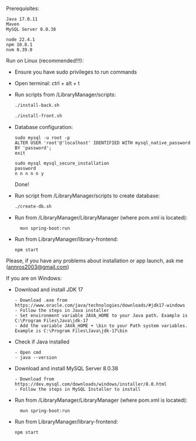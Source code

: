 Prerequisites:
```angular2html
Java 17.0.11
Maven
MySQL Server 8.0.38

node 22.4.1
npm 10.8.1
nvm 0.39.0
```
Run on Linux (recommended!!!):
* Ensure you have sudo privileges to run commands
* Open terminal: ctrl + alt + t
* Run scripts from /LibraryManager/scripts:
    ```bash
    ./install-back.sh
    ```
    ```bash
  ./install-front.sh 
  ```
* Database configuration:
  ```
  sudo mysql -u root -p
  ALTER USER 'root'@'localhost' IDENTIFIED WITH mysql_native_password BY 'password';
  exit
  
  sudo mysql mysql_secure_installation
  password
  n n n n n y
  ```
  Done!

* Run script from /LibraryManager/scripts to create database:
  ```bash
  ./create-db.sh
  ```

* Run from /LibraryManager/LibraryManager (where pom.xml is located):
  ```
    mvn spring-boot:run 
  ```
* Run from LibraryManager/library-frontend:
  ```
  npm start
  ```

Please, if you have any problems about installation or app launch, ask me (annros2003@gmail.com)


If you are on Windows:
* Download and install JDK 17
  ```angular2html
  - Download .exe from https://www.oracle.com/java/technologies/downloads/#jdk17-windows
  - Follow the steps in Java installer
  - Set environment variable JAVA_HOME to your Java path. Example is C:\Program Files\Java\jdk-17
  - Add the variable JAVA_HOME + \bin to your Path system variables. Example is C:\Program Files\Java\jdk-17\bin
  ```
* Check if Java installed
  ```angular2html
  - Open cmd 
  - java --version
  ```
* Download and install MySQL Server 8.0.38
  ```angular2html
  - Download from https://dev.mysql.com/downloads/windows/installer/8.0.html
  - Follow the steps in MySQL Installer to install
  ```
* Run from /LibraryManager/LibraryManager (where pom.xml is located):
  ```
    mvn spring-boot:run 
  ```
* Run from LibraryManager/library-frontend:
  ```
  npm start
  ```
